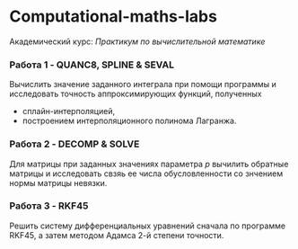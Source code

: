 # Computational-maths-labs
Академический курс: *Практикум по вычислительной математике*
### Работа 1 - QUANC8, SPLINE & SEVAL
Вычислить значение заданного интеграла при помощи программы и исследовать точность аппроксимирующих функций, полученных
  - сплайн-интерполяцией,
  - построением интерполяционного полинома Лагранжа.
  
 ### Работа 2 - DECOMP & SOLVE
Для матрицы при заданных значениях параметра *p* вычилить обратные матрицы и исследовать свзяь ее числа обусловленности со знчением нормы матрицы невязки.

### Работа 3 - RKF45
Решить систему дифференциальных уравнений сначала по программе RKF45, а затем методом Адамса 2-й степени точности.
